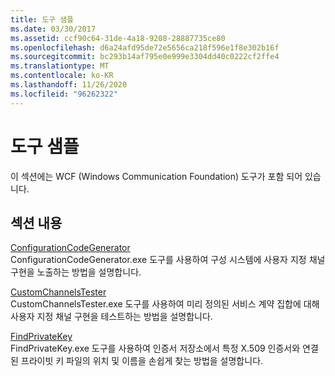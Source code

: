 ```yaml
---
title: 도구 샘플
ms.date: 03/30/2017
ms.assetid: ccf90c64-31de-4a18-9208-28887735ce80
ms.openlocfilehash: d6a24afd95de72e5656ca218f596e1f8e302b16f
ms.sourcegitcommit: bc293b14af795e0e999e3304dd40c0222cf2ffe4
ms.translationtype: MT
ms.contentlocale: ko-KR
ms.lasthandoff: 11/26/2020
ms.locfileid: "96262322"
---
```

# <a name="tool-samples"></a>도구 샘플

이 섹션에는 WCF (Windows Communication Foundation) 도구가 포함 되어 있습니다.  
  
## <a name="in-this-section"></a>섹션 내용  

 [ConfigurationCodeGenerator](configurationcodegenerator.md)  
 ConfigurationCodeGenerator.exe 도구를 사용하여 구성 시스템에 사용자 지정 채널 구현을 노출하는 방법을 설명합니다.  
  
 [CustomChannelsTester](customchannelstester.md)  
 CustomChannelsTester.exe 도구를 사용하여 미리 정의된 서비스 계약 집합에 대해 사용자 지정 채널 구현을 테스트하는 방법을 설명합니다.  
  
 [FindPrivateKey](findprivatekey.md)  
 FindPrivateKey.exe 도구를 사용하여 인증서 저장소에서 특정 X.509 인증서와 연결된 프라이빗 키 파일의 위치 및 이름을 손쉽게 찾는 방법을 설명합니다.
